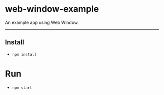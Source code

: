 # web-window-example

An example app using Web Window.

------

## Install
- `npm install`

# Run
- `npm start`